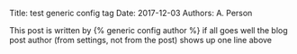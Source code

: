 Title: test generic config tag
Date: 2017-12-03
Authors: A. Person

This post is written by
{% generic config author %}
if all goes well the blog post author (from settings, not from the post) shows up one line above

